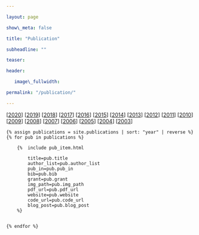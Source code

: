 ```yaml
---

layout: page

show\_meta: false

title: "Publication"

subheadline: ""

teaser: 

header:

   image\_fullwidth: 

permalink: "/publication/"

---
```


[[2020][1]] [[2019][2]] [[2018][3]] [[2017][4]] [[2016][5]] [[2015][6]] [[2014][7]] [[2013][8]] [[2012][9]]
[[2011][10]] [[2010][11]] [[2009][12]] [[2008][13]] [[2007][14]] [[2006][15]] [[2005][16]] [[2004][17]] [[2003][18]]

<div class="">

    {% assign publications = site.publications | sort: "year" | reverse %}
    {% for pub in publications %}

        {%  include pub_item.html 
            
            title=pub.title
            author_list=pub.author_list
            pub_in=pub.pub_in
            bib=pub.bib
            grant=pub.grant
            img_path=pub.img_path
            pdf_url=pub.pdf_url
            website=pub.website
            code_url=pub.code_url
            blog_post=pub.blog_post
        %}    


    {% endfor %}


</div>


[1]:	/publication/#2020
[2]:	/publication/#2019
[3]:    /publication/#2018
[4]:    /publication/#2017
[5]:    /publication/#2016
[6]:    /publication/#2015
[7]:    /publication/#2014
[8]:    /publication/#2013
[9]:    /publication/#2012
[10]:    /publication/#2011
[11]:    /publication/#2010
[12]:    /publication/#2009
[13]:    /publication/#2008
[14]:    /publication/#2007
[15]:    /publication/#2006
[16]:    /publication/#2005
[17]:    /publication/#2004
[18]:    /publication/#2003